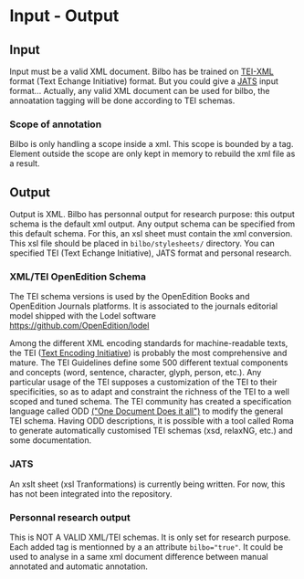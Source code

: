 # Input - Output

## Input
Input must be a valid XML document. Bilbo has be trained on [TEI-XML](https://tei-c.org/) format (Text Echange Initiative) format. But you could give a [JATS](https://jats.nlm.nih.gov/) input format...
Actually, any valid XML document can be used for bilbo, the annoatation tagging will be done according to TEI schemas.



### Scope of annotation
Bilbo is only handling a scope inside a xml. This scope is bounded by a tag. Element outside the scope are only kept in memory to rebuild the xml file as a result.  



## Output
Output is XML. Bilbo has personnal output for research purpose: this output schema is the default xml output. Any output schema can be specified from this default schema. For this, an xsl sheet must contain the xml conversion. This xsl file should be placed in `bilbo/stylesheets/` directory.
You can specified TEI (Text Echange Initiative), JATS format and personal research.

### XML/TEI OpenEdition Schema

The TEI schema versions is used by the OpenEdition Books and OpenEdition Journals platforms. It is associated to the journals editorial model shipped with the Lodel software https://github.com/OpenEdition/lodel

Among the different XML encoding standards for machine-readable texts, the TEI ([Text Encoding Initiative](http://www.tei-c.org/)) is probably the most comprehensive and mature. The TEI Guidelines define some 500 different textual components and concepts (word, sentence, character, glyph, person, etc.). Any particular usage of the TEI supposes a customization of the TEI to their specificities, so as to adapt and constraint the richness of the TEI to a well scoped and tuned schema. The TEI community has created a specification language called ODD [("One Document Does it all")](http://www.tei-c.org/Guidelines/Customization/odds.xml) to modify the general TEI schema. Having ODD descriptions, it is possible with a tool called Roma to generate automatically customised TEI schemas (xsd, relaxNG, etc.) and some documentation.

### JATS


<aside class="warning">
An xslt sheet (xsl Tranformations) is currently being written. For now, this has not been integrated into the repository.
</aside>


### Personnal research output

This is  NOT A VALID XML/TEI schemas. It is only set for research purpose. Each added tag is mentionned by a an attribute `bilbo="true"`. It could be used to analyse in a same xml document difference between manual annotated and automatic annotation.  
